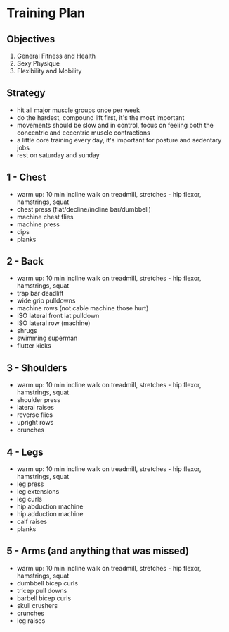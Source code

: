 # Training Plan

## Objectives
1. General Fitness and Health
2. Sexy Physique
3. Flexibility and Mobility

## Strategy
- hit all major muscle groups once per week
- do the hardest, compound lift first, it's the most important
- movements should be slow and in control, focus on feeling both the concentric and eccentric muscle contractions
- a little core training every day, it's important for posture and sedentary jobs
- rest on saturday and sunday

## 1 - Chest
- warm up: 10 min incline walk on treadmill, stretches - hip flexor, hamstrings, squat
- chest press (flat/decline/incline bar/dumbbell)
- machine chest flies
- machine press
- dips
- planks

## 2 - Back
- warm up: 10 min incline walk on treadmill, stretches - hip flexor, hamstrings, squat
- trap bar deadlift
- wide grip pulldowns
- machine rows (not cable machine those hurt)
- ISO lateral front lat pulldown
- ISO lateral row (machine)
- shrugs
- swimming superman
- flutter kicks

## 3 - Shoulders
- warm up: 10 min incline walk on treadmill, stretches - hip flexor, hamstrings, squat
- shoulder press
- lateral raises
- reverse flies
- upright rows
- crunches

## 4 - Legs
- warm up: 10 min incline walk on treadmill, stretches - hip flexor, hamstrings, squat
- leg press
- leg extensions
- leg curls
- hip abduction machine
- hip adduction machine
- calf raises
- planks

## 5 - Arms (and anything that was missed)
- warm up: 10 min incline walk on treadmill, stretches - hip flexor, hamstrings, squat
- dumbbell bicep curls
- tricep pull downs
- barbell bicep curls
- skull crushers
- crunches
- leg raises